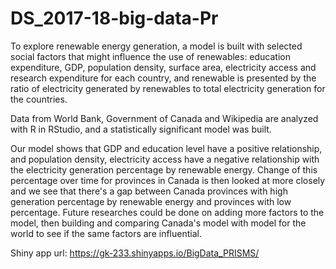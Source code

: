 # DS_2017-18-big-data-Pr

To explore renewable energy generation, a model is built with selected social factors that might influence the use of renewables: education expenditure, GDP, population density, surface area, electricity access and research expenditure for each country, and renewable is presented by the ratio of electricity generated by renewables to total electricity generation for the countries. 

Data from World Bank, Government of Canada and Wikipedia are analyzed with R in RStudio, and a statistically significant model was built. 

Our model shows that GDP and education level have a positive relationship, and population density, electricity access have a negative relationship with the electricity generation percentage by renewable energy. Change of this percentage over time for provinces in Canada is then looked at more closely and we see that there's a gap between Canada provinces with high generation percentage by renewable energy and provinces with low percentage. Future researches could be done on adding more factors to the model, then building and comparing Canada's model with model for the world to see if the same factors are influential.

Shiny app url: https://gk-233.shinyapps.io/BigData_PRISMS/
